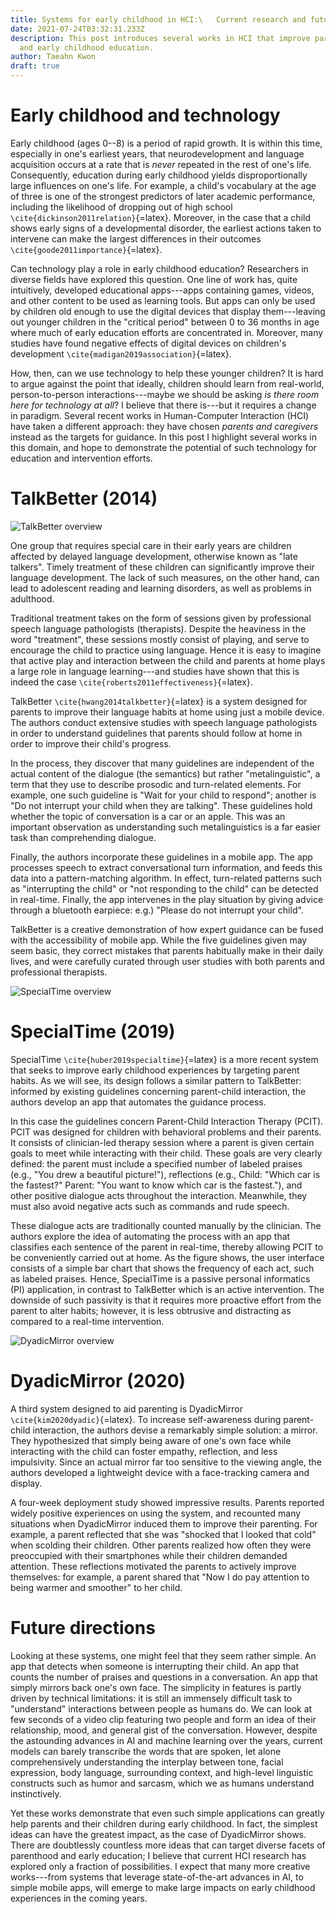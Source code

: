 ```yaml
---
title: Systems for early childhood in HCI:\   Current research and future directions
date: 2021-07-24T03:32:31.233Z
description: This post introduces several works in HCI that improve parenting
  and early childhood education.
author: Taeahn Kwon
draft: true
---
```

# Early childhood and technology

Early childhood (ages 0--8) is a period of rapid growth. It is within
this time, especially in one's earliest years, that neurodevelopment and
language acquisition occurs at a rate that is *never* repeated in the
rest of one's life. Consequently, education during early childhood
yields disproportionally large influences on one's life. For example, a
child's vocabulary at the age of three is one of the strongest
predictors of later academic performance, including the likelihood of
dropping out of high school `\cite{dickinson2011relation}`{=latex}.
Moreover, in the case that a child shows early signs of a developmental
disorder, the earliest actions taken to intervene can make the largest
differences in their outcomes `\cite{goode2011importance}`{=latex}.

Can technology play a role in early childhood education? Researchers in
diverse fields have explored this question. One line of work has, quite
intuitively, developed educational apps---apps containing games, videos,
and other content to be used as learning tools. But apps can only be
used by children old enough to use the digital devices that display
them---leaving out younger children in the "critical period" between 0
to 36 months in age where much of early education efforts are
concentrated in. Moreover, many studies have found negative effects of
digital devices on children's development
`\cite{madigan2019association}`{=latex}.

How, then, can we use technology to help these younger children? It is
hard to argue against the point that ideally, children should learn from
real-world, person-to-person interactions---maybe we should be asking
*is there room here for technology at all*? I believe that there
is---but it requires a change in paradigm. Several recent works in
Human-Computer Interaction (HCI) have taken a different approach: they
have chosen *parents and caregivers* instead as the targets for
guidance. In this post I highlight several works in this domain, and
hope to demonstrate the potential of such technology for education and
intervention efforts.



# TalkBetter (2014)

![TalkBetter overview](/images/talkbetter.png)

One group that requires special care in their early years are children
affected by delayed language development, otherwise known as "late
talkers". Timely treatment of these children can significantly improve
their language development. The lack of such measures, on the other
hand, can lead to adolescent reading and learning disorders, as well as
problems in adulthood.

Traditional treatment takes on the form of sessions given by
professional speech language pathologists (therapists). Despite the
heaviness in the word "treatment", these sessions mostly consist of
playing, and serve to encourage the child to practice using language.
Hence it is easy to imagine that active play and interaction between the
child and parents at home plays a large role in language learning---and
studies have shown that this is indeed the case
`\cite{roberts2011effectiveness}`{=latex}.

TalkBetter `\cite{hwang2014talkbetter}`{=latex} is a system designed for
parents to improve their language habits at home using just a mobile
device. The authors conduct extensive studies with speech language
pathologists in order to understand guidelines that parents should
follow at home in order to improve their child's progress.

In the process, they discover that many guidelines are independent of
the actual content of the dialogue (the semantics) but rather
"metalinguistic", a term that they use to describe prosodic and
turn-related elements. For example, one such guideline is "Wait for your
child to respond"; another is "Do not interrupt your child when they are
talking". These guidelines hold whether the topic of conversation is a
car or an apple. This was an important observation as understanding such
metalinguistics is a far easier task than comprehending dialogue.

Finally, the authors incorporate these guidelines in a mobile app. The
app processes speech to extract conversational turn information, and
feeds this data into a pattern-matching algorithm. In effect,
turn-related patterns such as "interrupting the child" or "not
responding to the child" can be detected in real-time. Finally, the app
intervenes in the play situation by giving advice through a bluetooth
earpiece: e.g.) "Please do not interrupt your child".

TalkBetter is a creative demonstration of how expert guidance can be
fused with the accessibility of mobile app. While the five guidelines
given may seem basic, they correct mistakes that parents habitually make
in their daily lives, and were carefully curated through user studies
with both parents and professional therapists.

![SpecialTime overview](/images/specialtime.png)

# SpecialTime (2019)

SpecialTime `\cite{huber2019specialtime}`{=latex} is a more recent
system that seeks to improve early childhood experiences by targeting
parent habits. As we will see, its design follows a similar pattern to
TalkBetter: informed by existing guidelines concerning parent-child
interaction, the authors develop an app that automates the guidance
process.

In this case the guidelines concern Parent-Child Interaction Therapy
(PCIT). PCIT was designed for children with behavioral problems and
their parents. It consists of clinician-led therapy session where a
parent is given certain goals to meet while interacting with their
child. These goals are very clearly defined: the parent must include a
specified number of labeled praises (e.g., "You drew a beautiful
picture!"), reflections (e.g., Child: "Which car is the fastest?"
Parent: "You want to know which car is the fastest."), and other
positive dialogue acts throughout the interaction. Meanwhile, they must
also avoid negative acts such as commands and rude speech.

These dialogue acts are traditionally counted manually by the clinician.
The authors explore the idea of automating the process with an app that
classifies each sentence of the parent in real-time, thereby allowing
PCIT to be conveniently carried out at home. As the figure shows, the
user interface consists of a simple bar chart that shows the frequency
of each act, such as labeled praises. Hence, SpecialTime is a passive
personal informatics (PI) application, in contrast to TalkBetter which
is an active intervention. The downside of such passivity is that it
requires more proactive effort from the parent to alter habits; however,
it is less obtrusive and distracting as compared to a real-time
intervention.



![DyadicMirror overview](/images/dyadic-mirror.png)

# DyadicMirror (2020)

A third system designed to aid parenting is DyadicMirror
`\cite{kim2020dyadic}`{=latex}. To increase self-awareness during
parent-child interaction, the authors devise a remarkably simple
solution: a mirror. They hypothesized that simply being aware of one's
own face while interacting with the child can foster empathy,
reflection, and less impulsivity. Since an actual mirror far too
sensitive to the viewing angle, the authors developed a lightweight
device with a face-tracking camera and display.

A four-week deployment study showed impressive results. Parents reported
widely positive experiences on using the system, and recounted many
situations when DyadicMirror induced them to improve their parenting.
For example, a parent reflected that she was "shocked that I looked that
cold" when scolding their children. Other parents realized how often
they were preoccupied with their smartphones while their children
demanded attention. These reflections motivated the parents to actively
improve themselves: for example, a parent shared that "Now I do pay
attention to being warmer and smoother" to her child.

# Future directions

Looking at these systems, one might feel that they seem rather simple.
An app that detects when someone is interrupting their child. An app
that counts the number of praises and questions in a conversation. An
app that simply mirrors back one's own face. The simplicity in features
is partly driven by technical limitations: it is still an immensely
difficult task to "understand" interactions between people as humans do.
We can look at few seconds of a video clip featuring two people and form
an idea of their relationship, mood, and general gist of the
conversation. However, despite the astounding advances in AI and machine
learning over the years, current models can barely transcribe the words
that are spoken, let alone comprehensively understanding the interplay
between tone, facial expression, body language, surrounding context, and
high-level linguistic constructs such as humor and sarcasm, which we as
humans understand instinctively.

Yet these works demonstrate that even such simple applications can
greatly help parents and their children during early childhood. In fact,
the simplest ideas can have the greatest impact, as the case of
DyadicMirror shows. There are doubtlessly countless more ideas that can
target diverse facets of parenthood and early education; I believe that
current HCI research has explored only a fraction of possibilities. I
expect that many more creative works---from systems that leverage
state-of-the-art advances in AI, to simple mobile apps, will emerge to
make large impacts on early childhood experiences in the coming years.